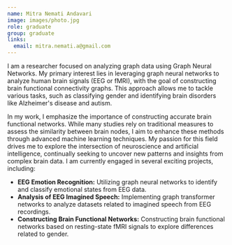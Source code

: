 ```yaml
---
name: Mitra Nemati Andavari
image: images/photo.jpg
role: graduate
group: graduate
links:
  email: mitra.nemati.a@gmail.com
---
```


I am a researcher focused on analyzing graph data using Graph Neural Networks.  My primary interest lies in leveraging graph neural networks to analyze human brain signals (EEG or fMRI), with the goal of constructing brain functional connectivity graphs. This approach allows me to tackle various tasks, such as classifying gender and identifying brain disorders like Alzheimer's disease and autism. 

In my work, I emphasize the importance of constructing accurate brain functional networks. While many studies rely on traditional measures to assess the similarity between brain nodes, I aim to enhance these methods through advanced machine learning techniques. My passion for this field drives me to explore the intersection of neuroscience and artificial intelligence, continually seeking to uncover new patterns and insights from complex brain data.
I am currently engaged in several exciting projects, including:

 - **EEG Emotion Recognition:** Utilizing graph neural networks to identify and classify emotional states from EEG data.
 - **Analysis of EEG Imagined Speech:** Implementing graph transformer networks to analyze datasets related to imagined speech from EEG recordings.
 - **Constructing Brain Functional Networks:** Constructing brain functional networks based on resting-state fMRI signals to explore differences related to gender.
